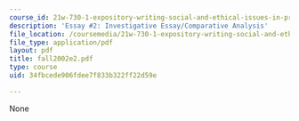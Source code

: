 ```yaml
---
course_id: 21w-730-1-expository-writing-social-and-ethical-issues-in-print-photography-and-film-fall-2005
description: 'Essay #2: Investigative Essay/Comparative Analysis'
file_location: /coursemedia/21w-730-1-expository-writing-social-and-ethical-issues-in-print-photography-and-film-fall-2005/34fbcede906fdee7f833b322ff22d59e_fall2002e2.pdf
file_type: application/pdf
layout: pdf
title: fall2002e2.pdf
type: course
uid: 34fbcede906fdee7f833b322ff22d59e

---
```

None